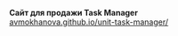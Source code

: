 <b>Сайт для продажи Task Manager</b><br>
<a href="https://avmokhanova.github.io/unit-task-manager/">avmokhanova.github.io/unit-task-manager/</a>

